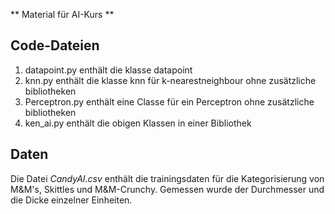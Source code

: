 ** Material für AI-Kurs **


## Code-Dateien

1. datapoint.py enthält die klasse datapoint
2. knn.py enthält die klasse knn für k-nearestneighbour ohne zusätzliche bibliotheken
3. Perceptron.py enthält eine Classe für ein Perceptron ohne zusätzliche bibliotheken
4. ken_ai.py enthält die obigen Klassen in einer Bibliothek

## Daten

Die Datei *CandyAI.csv* enthält die trainingsdaten für die Kategorisierung von M&M's, Skittles und M&M-Crunchy. Gemessen wurde der Durchmesser und die Dicke einzelner Einheiten.




